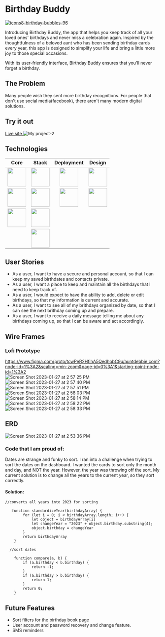 # Birthday Buddy
<a href="https://birthdaybuddy.netlify.app/" >![icons8-birthday-bubbles-96](https://user-images.githubusercontent.com/116116801/216786480-010d1d78-a1ee-40e4-9fd2-31ade95da8e4.png)</a> 

Introducing Birthday Buddy, the app that helps you keep track of all your loved ones' birthdays and never miss a celebration again.
Inspired by the thoughtfulness of a beloved aunt who has been sending birthday cards every year, this app is designed to simplify your life and bring a little more joy to those special occasions.

With its user-friendly interface, Birthday Buddy ensures that you'll never forget a birthday. <br>

## The Problem
Many people wish they sent more birthday recognitions. For people that don't use social media(facebook), there aren't many modern digital solutions.

## Try it out
<a href="https://birthdaybuddy.netlify.app/"> Live site </a>
![My project-2](https://user-images.githubusercontent.com/116116801/216797186-06d1503b-916a-4efc-b07c-6d451a217804.png)





## Technologies 
|Core|Stack|Deployment|Design|
|:----:|:----:|:----:|:----:|
|<img src ="https://user-images.githubusercontent.com/116116801/216788520-2ed05c4c-4c1e-44e6-b37f-f30359db3242.svg" width="60" height="auto"/>|<img src ="https://user-images.githubusercontent.com/116116801/216787801-60305e5a-e09a-4220-825c-dc87a5de9d20.svg" width="60" height="auto"/>|<img src ="https://user-images.githubusercontent.com/116116801/216788528-93a1402f-2288-4a07-9963-818d78c8a997.svg" width="60" height="auto"/>|<img src ="https://user-images.githubusercontent.com/116116801/216788621-442cbe06-0a41-4b6e-8b85-391d8a92f7ef.svg" width="60" height="auto"/>|
|<img src ="https://user-images.githubusercontent.com/116116801/216788536-52a1615d-ffd6-4769-bda2-47787c085276.svg" width="60" height="auto"/>|<img src ="https://user-images.githubusercontent.com/116116801/216788126-e2263527-56a2-4fc4-b861-96b728de8ca2.png" width="60" height="auto" />|<img src ="https://user-images.githubusercontent.com/116116801/216788548-42c34c76-cbb3-4581-b720-ccb8f082a16c.png" width="60" height="auto"/>|<img src ="https://user-images.githubusercontent.com/116116801/216788625-83abd15a-d0fa-4773-80d0-96e1c586e922.svg" width="60" height="auto"/>|
|<img src ="https://user-images.githubusercontent.com/116116801/216788538-a773de46-c151-4c33-af44-45f4c0201d6b.svg" width="60" height="auto"/>|<img src="https://user-images.githubusercontent.com/116116801/216788259-24839a10-f3c4-4c9a-881a-a4793dc693fb.svg" width="60" height="auto"/>| |
| |<img src="https://user-images.githubusercontent.com/116116801/216787469-d195be2b-f65e-4d85-b3bc-e766b465e0e7.svg" width="60" height="auto"/>|

## User Stories
- As a user, I want to have a secure and personal account, so that I can keep my saved birthdates and contacts private.
- As a user, I want a place to keep and maintain all the birthdays that I need to keep track of.
- As a user, I would expect to have the ability to add, delete or edit birthdays, so that my information is current and accurate.
- As a user, I want to see all of my brithdays organized by date, so that I can see the next brithday coming up and prepare.
- As a user, I want to receive a daily message telling me about any birthdays coming up, so that I can be aware and act accordingly.

## Wire Frames
### Lofi Prototype
https://www.figma.com/proto/tcwPeR2HfihA5QedhobC9u/auntdebbie.com?node-id=1%3A2&scaling=min-zoom&page-id=0%3A1&starting-point-node-id=1%3A2
<br>
![Screen Shot 2023-01-27 at 2 57 25 PM](https://user-images.githubusercontent.com/116116801/215185846-bc097fbb-416f-4a60-9da2-8215f4100a02.png)
![Screen Shot 2023-01-27 at 2 57 40 PM](https://user-images.githubusercontent.com/116116801/215185856-ff02ae24-98f7-4cce-8a46-15ea6bda151b.png)
![Screen Shot 2023-01-27 at 2 57 51 PM](https://user-images.githubusercontent.com/116116801/215185868-41fa78a4-f4d1-47a7-8d5e-d05707a7b024.png)
![Screen Shot 2023-01-27 at 2 58 03 PM](https://user-images.githubusercontent.com/116116801/215185877-f615cdc1-6259-4b25-aea7-2fd318a3a31d.png)
![Screen Shot 2023-01-27 at 2 58 14 PM](https://user-images.githubusercontent.com/116116801/215185888-770c001e-7f7a-4e67-91ab-9b8cd43c53af.png)
![Screen Shot 2023-01-27 at 2 58 22 PM](https://user-images.githubusercontent.com/116116801/215185898-82c12a46-c4c7-435e-ac4b-719ffb9bfbd4.png)
![Screen Shot 2023-01-27 at 2 58 33 PM](https://user-images.githubusercontent.com/116116801/215185906-8225fc0e-7991-4ba3-9009-6d1bee185cf5.png)

## ERD
![Screen Shot 2023-01-27 at 2 53 36 PM](https://user-images.githubusercontent.com/116116801/215184779-d1333941-1d63-413e-a627-3a4fd0eeae61.png)


### Code that I am proud of:
Dates are strange and funky to sort. I ran into a challenge when trying to sort the dates on the dashboard. I wanted the cards to sort only the month and day, and NOT the year. However, the year was throwing off the sort. My current solution is to change all the years to the current year, so they sort correctly.

#### Solution:
```
//converts all years into 2023 for sorting

   function standardizeYear(birthdayArray) {
        for (let i = 0; i < birthdayArray.length; i++) {
            let object = birthdayArray[i]
            let changeYear = "2023" + object.birthday.substring(4);
            object.birthday = changeYear
        }
        return birthdayArray
    }
    
  //sort dates
  
    function compare(a, b) {
        if (a.birthday < b.birthday) {
            return -1;
        }
        if (a.birthday > b.birthday) {
            return 1;
        }
        return 0;
    }

```

## Future Features
- Sort filters for the birthday book page
- User account and password recovery and change feature.
- SMS reminders



 

